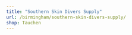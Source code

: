 ```yaml
---
title: "Southern Skin Divers Supply"
url: /birmingham/southern-skin-divers-supply/
shop: Tauchen
---
```

